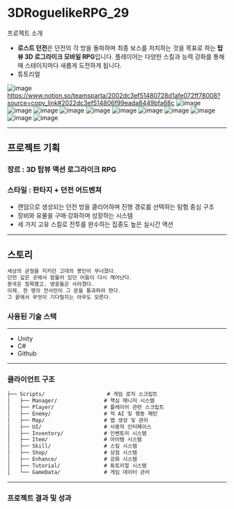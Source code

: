 # 3DRoguelikeRPG_29
 
프로젝트 소개

- **로스트 던전**은 던전의 각 방을 돌파하며 최종 보스를 처치하는 것을 목표로 하는 **탑뷰 3D 로그라이크 모바일 RPG**입니다. 플레이어는 다양한 스킬과 능력 강화를 통해 매 스테이지마다 새롭게 도전하게 됩니다.
- 튜토리얼
    
![image](https://github.com/user-attachments/assets/cd7e5280-55a1-4ca4-b5b2-07a79c6ff746)
https://www.notion.so/teamsparta/2002dc3ef51480728d1afe072ff78008?source=copy_link#2022dc3ef514806f99eada8449bfa68c
![image](https://github.com/user-attachments/assets/46e1f83d-10ed-4f01-b004-8be8526b5d16)
![image](https://github.com/user-attachments/assets/bfc396c9-0b00-40cb-bf66-a39c1473cb67)
![image](https://github.com/user-attachments/assets/983712cf-70c1-4edb-98ac-050d3160dc4d)
![image](https://github.com/user-attachments/assets/a552ecac-271a-4743-a5f7-053b6bd9f802)
![image](https://github.com/user-attachments/assets/9f4279cb-be7c-4bbf-97c6-d1d403d06449)
![image](https://github.com/user-attachments/assets/09f76dea-0c0c-4773-8e03-dd5b2ab95198)
![image](https://github.com/user-attachments/assets/6ed53a91-3185-47d2-9ac2-f4ad865fe7f3)
![image](https://github.com/user-attachments/assets/7321b679-bd85-4272-a499-59407b7b4989)
![image](https://github.com/user-attachments/assets/825ca2d7-400f-4076-b7e5-500d5f5349b7)
![image](https://github.com/user-attachments/assets/3a8d08d2-ed14-4494-b72c-24492590f2d9)
![image](https://github.com/user-attachments/assets/698c9d40-3f9c-46c0-95af-80094fc17a5c)


---

## 프로젝트 기획

### 장르 : 3D 탑뷰 액션 로그라이크 RPG

### 스타일 : 판타지 + 던전 어드벤쳐

- 랜덤으로 생성되는 던전 방을 클리어하며 진행 경로를 선택하는 탐험 중심 구조
- 장비와 유물을 구매·강화하며 성장하는 시스템
- 세 가지 고유 스킬로 전투를 완수하는 집중도 높은 실시간 액션

---

## 스토리

```jsx
세상의 균형을 지키던 고대의 봉인이 무너졌다.
던전 깊은 곳에서 잠들어 있던 어둠이 다시 깨어난다.
왕국은 침묵했고, 영웅들은 사라졌다.
이제, 한 명의 전사만이 그 문을 통과하려 한다.
그 끝에서 무엇이 기다릴지는 아무도 모른다.
```

### 사용된 기술 스택

---

- Unity
- C#
- Github

---

### 클라이언트 구조

```markdown
├── Scripts/                    # 게임 로직 스크립트
│   ├── Manager/               # 핵심 매니저 시스템
│   ├── Player/                # 플레이어 관련 스크립트
│   ├── Enemy/                 # 적 AI 및 행동 패턴
│   ├── Map/                   # 맵 생성 및 관리
│   ├── UI/                    # 사용자 인터페이스
│   ├── Inventory/             # 인벤토리 시스템
│   ├── Item/                  # 아이템 시스템
│   ├── Skill/                 # 스킬 시스템
│   ├── Shop/                  # 상점 시스템
│   ├── Enhance/               # 강화 시스템
│   ├── Tutorial/              # 튜토리얼 시스템
│   └── GameData/              # 게임 데이터 관리
```

---

### 프로젝트 결과 및 성과
